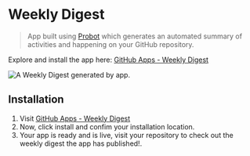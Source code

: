 # Weekly Digest

> App built using [Probot](https://probot.github.io/) which generates an automated summary of activities and happening on your GitHub repository.

Explore and install the app here: [GitHub Apps - Weekly Digest](https://github.com/apps/weekly-digest)

![A Weekly Digest generated by app.](https://user-images.githubusercontent.com/20141002/41304450-d2bc9234-6e8d-11e8-965d-649ed2d04651.gif)

## Installation
1. Visit [GitHub Apps - Weekly Digest](https://github.com/apps/weekly-digest)
2. Now, click install and confim your installation location.
3. Your app is ready and is live, visit your repository to check out the weekly digest the app has published!.
